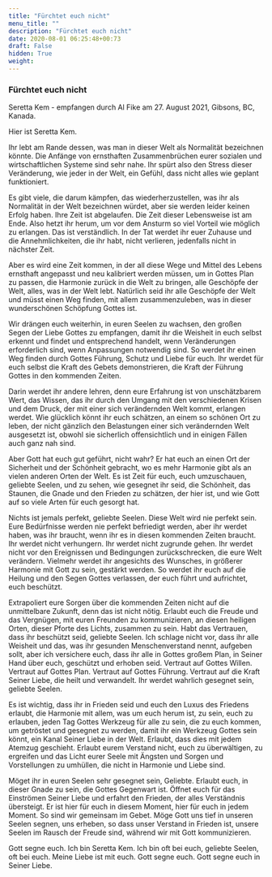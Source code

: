 ```yaml
---
title: "Fürchtet euch nicht"
menu_title: ""
description: "Fürchtet euch nicht"
date: 2020-08-01 06:25:48+00:73
draft: False
hidden: True
weight:
---
```

### Fürchtet euch nicht

Seretta Kem - empfangen durch Al Fike am 27. August 2021, Gibsons, BC, Kanada.

Hier ist Seretta Kem.

Ihr lebt am Rande dessen, was man in dieser Welt als Normalität bezeichnen könnte. Die Anfänge von ernsthaften Zusammenbrüchen eurer sozialen und wirtschaftlichen Systeme sind sehr nahe. Ihr spürt also den Stress dieser Veränderung, wie jeder in der Welt, ein Gefühl, dass nicht alles wie geplant funktioniert.

Es gibt viele, die darum kämpfen, das wiederherzustellen, was ihr als Normalität in der Welt bezeichnen würdet, aber sie werden leider keinen Erfolg haben. Ihre Zeit ist abgelaufen. Die Zeit dieser Lebensweise ist am Ende. Also hetzt ihr herum, um vor dem Ansturm so viel Vorteil wie möglich zu erlangen. Das ist verständlich. In der Tat werdet ihr euer Zuhause und die Annehmlichkeiten, die ihr habt, nicht verlieren, jedenfalls nicht in nächster Zeit.

Aber es wird eine Zeit kommen, in der all diese Wege und Mittel des Lebens ernsthaft angepasst und neu kalibriert werden müssen, um in Gottes Plan zu passen, die Harmonie zurück in die Welt zu bringen, alle Geschöpfe der Welt, alles, was in der Welt lebt. Natürlich seid ihr alle Geschöpfe der Welt und müsst einen Weg finden, mit allem zusammenzuleben, was in dieser wunderschönen Schöpfung Gottes ist.

Wir drängen euch weiterhin, in euren Seelen zu wachsen, den großen Segen der Liebe Gottes zu empfangen, damit ihr die Weisheit in euch selbst erkennt und findet und entsprechend handelt, wenn Veränderungen erforderlich sind, wenn Anpassungen notwendig sind. So werdet ihr einen Weg finden durch Gottes Führung, Schutz und Liebe für euch. Ihr werdet für euch selbst die Kraft des Gebets demonstrieren, die Kraft der Führung Gottes in den kommenden Zeiten.

Darin werdet ihr andere lehren, denn eure Erfahrung ist von unschätzbarem Wert, das Wissen, das ihr durch den Umgang mit den verschiedenen Krisen und dem Druck, der mit einer sich verändernden Welt kommt, erlangen werdet. Wie glücklich könnt ihr euch schätzen, an einem so schönen Ort zu leben, der nicht gänzlich den Belastungen einer sich verändernden Welt ausgesetzt ist, obwohl sie sicherlich offensichtlich und in einigen Fällen auch ganz nah sind.

Aber Gott hat euch gut geführt, nicht wahr? Er hat euch an einen Ort der Sicherheit und der Schönheit gebracht, wo es mehr Harmonie gibt als an vielen anderen Orten der Welt. Es ist Zeit für euch, euch umzuschauen, geliebte Seelen, und zu sehen, wie gesegnet ihr seid, die Schönheit, das Staunen, die Gnade und den Frieden zu schätzen, der hier ist, und wie Gott auf so viele Arten für euch gesorgt hat.

Nichts ist jemals perfekt, geliebte Seelen. Diese Welt wird nie perfekt sein. Eure Bedürfnisse werden nie perfekt befriedigt werden, aber ihr werdet haben, was ihr braucht, wenn ihr es in diesen kommenden Zeiten braucht. Ihr werdet nicht verhungern. Ihr werdet nicht zugrunde gehen. Ihr werdet nicht vor den Ereignissen und Bedingungen zurückschrecken, die eure Welt verändern. Vielmehr werdet ihr angesichts des Wunsches, in größerer Harmonie mit Gott zu sein, gestärkt werden. So werdet ihr euch auf die Heilung und den Segen Gottes verlassen, der euch führt und aufrichtet, euch beschützt.

Extrapoliert eure Sorgen über die kommenden Zeiten nicht auf die unmittelbare Zukunft, denn das ist nicht nötig. Erlaubt euch die Freude und das Vergnügen, mit euren Freunden zu kommunizieren, an diesen heiligen Orten, dieser Pforte des Lichts, zusammen zu sein. Habt das Vertrauen, dass ihr beschützt seid, geliebte Seelen. Ich schlage nicht vor, dass ihr alle Weisheit und das, was ihr gesunden Menschenverstand nennt, aufgeben sollt, aber ich versichere euch, dass ihr alle in Gottes großem Plan, in Seiner Hand über euch, geschützt und erhoben seid. Vertraut auf Gottes Willen. Vertraut auf Gottes Plan. Vertraut auf Gottes Führung. Vertraut auf die Kraft Seiner Liebe, die heilt und verwandelt. Ihr werdet wahrlich gesegnet sein, geliebte Seelen.

Es ist wichtig, dass ihr in Frieden seid und euch den Luxus des Friedens erlaubt, die Harmonie mit allem, was um euch herum ist, zu sein, euch zu erlauben, jeden Tag Gottes Werkzeug für alle zu sein, die zu euch kommen, um getröstet und gesegnet zu werden, damit ihr ein Werkzeug Gottes sein könnt, ein Kanal Seiner Liebe in der Welt. Erlaubt, dass dies mit jedem Atemzug geschieht. Erlaubt eurem Verstand nicht, euch zu überwältigen, zu ergreifen und das Licht eurer Seele mit Ängsten und Sorgen und Vorstellungen zu umhüllen, die nicht in Harmonie und Liebe sind.

Möget ihr in euren Seelen sehr gesegnet sein, Geliebte. Erlaubt euch, in dieser Gnade zu sein, die Gottes Gegenwart ist. Öffnet euch für das Einströmen Seiner Liebe und erfahrt den Frieden, der alles Verständnis übersteigt. Er ist hier für euch in diesem Moment, hier für euch in jedem Moment. So sind wir gemeinsam im Gebet. Möge Gott uns tief in unseren Seelen segnen, uns erheben, so dass unser Verstand in Frieden ist, unsere Seelen im Rausch der Freude sind, während wir mit Gott kommunizieren.

Gott segne euch. Ich bin Seretta Kem. Ich bin oft bei euch, geliebte Seelen, oft bei euch. Meine Liebe ist mit euch. Gott segne euch. Gott segne euch in Seiner Liebe.
